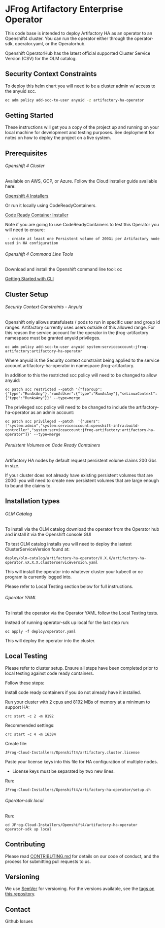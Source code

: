 # JFrog Artifactory Enterprise Operator

This code base is intended to deploy Artifactory HA as an operator to an Openshift4 cluster. You can run the operator either through the operator-sdk, operator.yaml, or the Operatorhub.

Openshift OperatorHub has the latest official supported Cluster Service Version (CSV) for the OLM catalog.


## Security Context Constraints

To deploy this helm chart you will need to be a cluster admin w/ access to the anyuid scc.

````bash
oc adm policy add-scc-to-user anyuid -z artifactory-ha-operator
````

## Getting Started

These instructions will get you a copy of the project up and running on your local machine for development and testing purposes. See deployment for notes on how to deploy the project on a live system.

## Prerequisites

###### Openshift 4 Cluster

Available on AWS, GCP, or Azure. Follow the Cloud installer guide available here:

[Openshift 4 Installers](https://cloud.redhat.com/openshift/install)

Or run it locally using CodeReadyContainers.

[Code Ready Container Installer](https://cloud.redhat.com/openshift/install/crc/installer-provisioned)

Note if you are going to use CodeReadyContainers to test this Operator you will need to ensure:

``` 
 - create at least one Persistent volume of 200Gi per Artifactory node used in HA configuration
```

###### Openshift 4 Command Line Tools

Download and install the Openshift command line tool: oc

[Getting Started with CLI](https://docs.openshift.com/container-platform/4.2/cli_reference/openshift_cli/getting-started-cli.html)

## Cluster Setup
###### Security Context Constraints - Anyuid

Openshift only allows statefulsets / pods to run in specific user and group id ranges.
Artifactory currently uses users outside of this allowed range.
For this reason the service account for the operator in the jfrog-artifactory namespace must be granted anyuid privileges.

```
oc adm policy add-scc-to-user anyuid system:serviceaccount:jfrog-artifactory:artifactory-ha-operator
```

Where anyuid is the Security context constraint being applied to the service account artifactory-ha-operator in namespace jfrog-artifactory.

In addition to this the restricted scc policy will need to be changed to allow anyuid:

``` 
oc patch scc restricted --patch '{"fsGroup":{"type":"RunAsAny"},"runAsUser":{"type":"RunAsAny"},"seLinuxContext":{"type":"RunAsAny"}}' --type=merge
```

The privileged scc policy will need to be changed to include the artifactory-ha-operator as an admin account:

```
oc patch scc privileged --patch  '{"users":["system:admin","system:serviceaccount:openshift-infra:build-controller","system:serviceaccount:jfrog-artifactory:artifactory-ha-operator"]}' --type=merge
```

###### Persistent Volumes on Code Ready Containers

Artifactory HA nodes by default request persistent volume claims 200 Gbs in size. 

If your cluster does not already have existing persistent volumes that are 200Gi you will need to create new persistent volumes that are large enough to bound the claims to.

## Installation types
###### OLM Catalog
To install via the OLM catalog download the operator from the Operator hub and install it via the Openshift console GUI

To test OLM catalog installs you will need to deploy the lastest ClusterServiceVersion found at:

```
deploy/olm-catalog/artifactory-ha-operator/X.X.X/artifactory-ha-operator.vX.X.X.clusterserviceversion.yaml
```

This will install the operator into whatever cluster your kubectl or oc program is currently logged into.

Please refer to Local Testing section below for full instructions.

###### Operator YAML
To install the operator via the Operator YAML follow the Local Testing tests.

Instead of running operator-sdk up local for the last step run:

```
oc apply -f deploy/operator.yaml
```

This will deploy the operator into the cluster.

## Local Testing

Please refer to cluster setup. Ensure all steps have been completed prior to local testing against code ready containers.

Follow these steps:

Install code ready containers if you do not already have it installed.

Run your cluster with 2 cpus and 8192 MBs of memory at a minimum to support HA:

```
crc start -c 2 -m 8192
```

Recommended settings:

```
crc start -c 4 -m 16384
```

Create file: 

```
JFrog-Cloud-Installers/Openshift4/artifactory.cluster.license
```

Paste your license keys into this file for HA configuration of multiple nodes.

* License keys must be separated by two new lines.

Run: 

```
JFrog-Cloud-Installers/Openshift4/artifactory-ha-operator/setup.sh
```

###### Operator-sdk local

Run: 

```
cd JFrog-Cloud-Installers/Openshift4/artifactory-ha-operator
operator-sdk up local
```

## Contributing
Please read [CONTRIBUTING.md](JFrog-Cloud-Installers/Openshift4/artifactory-ha-operator/CONTRIBUTING.md) for details on our code of conduct, and the process for submitting pull requests to us.

## Versioning
We use [SemVer](http://semver.org/) for versioning. For the versions available, see the [tags on this repository](https://github.com/jfrog/JFrog-Cloud-Installers/tags).

## Contact

Github Issues
